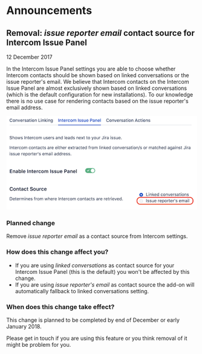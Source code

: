 # Announcements

## Removal: *issue reporter email* contact source for Intercom Issue Panel

12 December 2017 

In the Intercom Issue Panel settings you are able to choose whether Intercom contacts 
should be shown based on linked conversations or the issue reporter's email. We believe 
that Intercom contacts on the Intercom Issue Panel are almost exclusively shown based on 
linked conversations (which is the default configuration for new installations). To our 
knowledge there is no use case for rendering contacts based on the issue reporter's email 
address.

![Issue Reporter Email Contact Source](/assets/addons/intercom/RemovalIssueReporterEmail.png)

### Planned change
Remove *issue reporter email* as a contact source from Intercom settings.

### How does this change affect you?
* If you are using *linked conversations* as contact source for your Intercom Issue Panel 
(this is the default) you won't be affected by this change.
* If you are using *issue reporter's email* as contact source the add-on will automatically 
fallback to linked conversations setting.

### When does this change take effect?
This change is planned to be completed by end of December or early January 2018.

Please get in touch if you are using this feature or you think removal of it might be problem 
for you.
